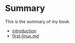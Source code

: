 # Summary
This is the summary of my book.
* [introduction](README.md)
* [first-linux.md](Install/My-First-Linxu.md)

